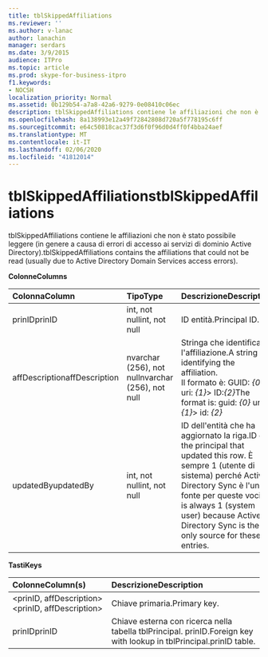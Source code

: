 ```yaml
---
title: tblSkippedAffiliations
ms.reviewer: ''
ms.author: v-lanac
author: lanachin
manager: serdars
ms.date: 3/9/2015
audience: ITPro
ms.topic: article
ms.prod: skype-for-business-itpro
f1.keywords:
- NOCSH
localization_priority: Normal
ms.assetid: 0b129b54-a7a8-42a6-9279-0e08410c06ec
description: tblSkippedAffiliations contiene le affiliazioni che non è stato possibile leggere (in genere a causa di errori di accesso ai servizi di dominio Active Directory).
ms.openlocfilehash: 8a138993e12a49f72842808d720a5f778195c6ff
ms.sourcegitcommit: e64c50818cac37f3d6f0f96d0d4ff0f4bba24aef
ms.translationtype: MT
ms.contentlocale: it-IT
ms.lasthandoff: 02/06/2020
ms.locfileid: "41812014"
---
```

# <a name="tblskippedaffiliations"></a><span data-ttu-id="d477b-103">tblSkippedAffiliations</span><span class="sxs-lookup"><span data-stu-id="d477b-103">tblSkippedAffiliations</span></span>
 
<span data-ttu-id="d477b-104">tblSkippedAffiliations contiene le affiliazioni che non è stato possibile leggere (in genere a causa di errori di accesso ai servizi di dominio Active Directory).</span><span class="sxs-lookup"><span data-stu-id="d477b-104">tblSkippedAffiliations contains the affiliations that could not be read (usually due to Active Directory Domain Services access errors).</span></span>
  
<span data-ttu-id="d477b-105">**Colonne**</span><span class="sxs-lookup"><span data-stu-id="d477b-105">**Columns**</span></span>

|<span data-ttu-id="d477b-106">**Colonna**</span><span class="sxs-lookup"><span data-stu-id="d477b-106">**Column**</span></span>|<span data-ttu-id="d477b-107">**Tipo**</span><span class="sxs-lookup"><span data-stu-id="d477b-107">**Type**</span></span>|<span data-ttu-id="d477b-108">**Descrizione**</span><span class="sxs-lookup"><span data-stu-id="d477b-108">**Description**</span></span>|
|:-----|:-----|:-----|
|<span data-ttu-id="d477b-109">prinID</span><span class="sxs-lookup"><span data-stu-id="d477b-109">prinID</span></span>  <br/> |<span data-ttu-id="d477b-110">int, not null</span><span class="sxs-lookup"><span data-stu-id="d477b-110">int, not null</span></span>  <br/> |<span data-ttu-id="d477b-111">ID entità.</span><span class="sxs-lookup"><span data-stu-id="d477b-111">Principal ID.</span></span>  <br/> |
|<span data-ttu-id="d477b-112">affDescription</span><span class="sxs-lookup"><span data-stu-id="d477b-112">affDescription</span></span>  <br/> |<span data-ttu-id="d477b-113">nvarchar (256), not null</span><span class="sxs-lookup"><span data-stu-id="d477b-113">nvarchar (256), not null</span></span>  <br/> |<span data-ttu-id="d477b-114">Stringa che identifica l'affiliazione.</span><span class="sxs-lookup"><span data-stu-id="d477b-114">A string identifying the affiliation.</span></span>  <br/> <span data-ttu-id="d477b-115">Il formato è: GUID: _{0}_ uri: _{1}_> ID:_{2}_</span><span class="sxs-lookup"><span data-stu-id="d477b-115">The format is: guid:  _{0}_ uri: _{1}_> id:  _{2}_</span></span> <br/> |
|<span data-ttu-id="d477b-116">updatedBy</span><span class="sxs-lookup"><span data-stu-id="d477b-116">updatedBy</span></span>  <br/> |<span data-ttu-id="d477b-117">int, not null</span><span class="sxs-lookup"><span data-stu-id="d477b-117">int, not null</span></span>  <br/> |<span data-ttu-id="d477b-118">ID dell'entità che ha aggiornato la riga.</span><span class="sxs-lookup"><span data-stu-id="d477b-118">ID of the principal that updated this row.</span></span> <span data-ttu-id="d477b-119">È sempre 1 (utente di sistema) perché Active Directory Sync è l'unica fonte per queste voci.</span><span class="sxs-lookup"><span data-stu-id="d477b-119">It is always 1 (system user) because Active Directory Sync is the only source for these entries.</span></span>  <br/> |
   
<span data-ttu-id="d477b-120">**Tasti**</span><span class="sxs-lookup"><span data-stu-id="d477b-120">**Keys**</span></span>

|<span data-ttu-id="d477b-121">**Colonne**</span><span class="sxs-lookup"><span data-stu-id="d477b-121">**Column(s)**</span></span>|<span data-ttu-id="d477b-122">**Descrizione**</span><span class="sxs-lookup"><span data-stu-id="d477b-122">**Description**</span></span>|
|:-----|:-----|
|<span data-ttu-id="d477b-123">\<prinID, affDescription\></span><span class="sxs-lookup"><span data-stu-id="d477b-123">\<prinID, affDescription\></span></span>  <br/> |<span data-ttu-id="d477b-124">Chiave primaria.</span><span class="sxs-lookup"><span data-stu-id="d477b-124">Primary key.</span></span>  <br/> |
|<span data-ttu-id="d477b-125">prinID</span><span class="sxs-lookup"><span data-stu-id="d477b-125">prinID</span></span>  <br/> |<span data-ttu-id="d477b-126">Chiave esterna con ricerca nella tabella tblPrincipal. prinID.</span><span class="sxs-lookup"><span data-stu-id="d477b-126">Foreign key with lookup in tblPrincipal.prinID table.</span></span>  <br/> |
   

